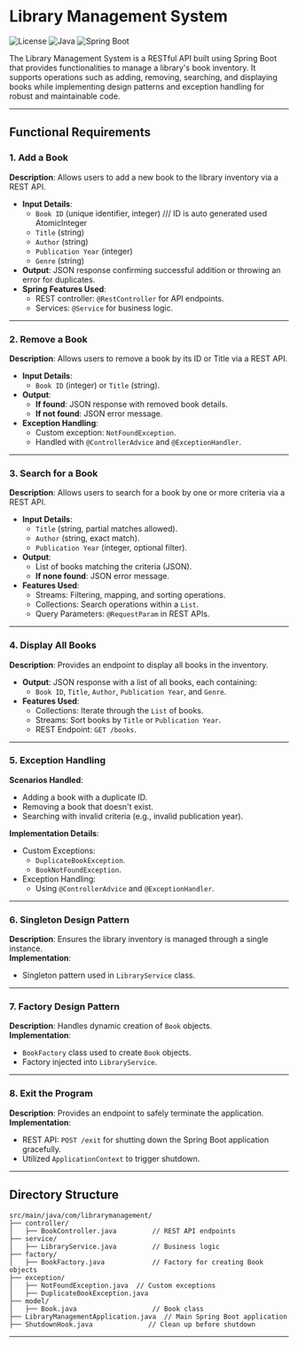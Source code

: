 # Library Management System

![License](https://img.shields.io/badge/license-MIT-blue.svg)
![Java](https://img.shields.io/badge/language-Java-green.svg)
![Spring Boot](https://img.shields.io/badge/framework-Spring%20Boot-brightgreen.svg)

The Library Management System is a RESTful API built using Spring Boot that provides functionalities to manage a library's book inventory. It supports operations such as adding, removing, searching, and displaying books while implementing design patterns and exception handling for robust and maintainable code.

---

## Functional Requirements

### 1. Add a Book
**Description**: Allows users to add a new book to the library inventory via a REST API.  
- **Input Details**:  
  - `Book ID` (unique identifier, integer) /// ID is auto generated used AtomicInteger  
  - `Title` (string)  
  - `Author` (string)  
  - `Publication Year` (integer)  
  - `Genre` (string)  
- **Output**: JSON response confirming successful addition or throwing an error for duplicates.  
- **Spring Features Used**:  
  - REST controller: `@RestController` for API endpoints.  
  - Services: `@Service` for business logic.  

---

### 2. Remove a Book
**Description**: Allows users to remove a book by its ID or Title via a REST API.  
- **Input Details**:  
  - `Book ID` (integer) or `Title` (string).  
- **Output**:  
  - **If found**: JSON response with removed book details.  
  - **If not found**: JSON error message.  
- **Exception Handling**:  
  - Custom exception: `NotFoundException`.  
  - Handled with `@ControllerAdvice` and `@ExceptionHandler`.  

---

### 3. Search for a Book
**Description**: Allows users to search for a book by one or more criteria via a REST API.  
- **Input Details**:  
  - `Title` (string, partial matches allowed).  
  - `Author` (string, exact match).  
  - `Publication Year` (integer, optional filter).  
- **Output**:  
  - List of books matching the criteria (JSON).  
  - **If none found**: JSON error message.  
- **Features Used**:  
  - Streams: Filtering, mapping, and sorting operations.  
  - Collections: Search operations within a `List`.  
  - Query Parameters: `@RequestParam` in REST APIs.  

---

### 4. Display All Books
**Description**: Provides an endpoint to display all books in the inventory.  
- **Output**: JSON response with a list of all books, each containing:  
  - `Book ID`, `Title`, `Author`, `Publication Year`, and `Genre`.  
- **Features Used**:  
  - Collections: Iterate through the `List` of books.  
  - Streams: Sort books by `Title` or `Publication Year`.  
  - REST Endpoint: `GET /books`.  

---

### 5. Exception Handling
**Scenarios Handled**:  
- Adding a book with a duplicate ID.  
- Removing a book that doesn't exist.  
- Searching with invalid criteria (e.g., invalid publication year).  

**Implementation Details**:  
- Custom Exceptions:  
  - `DuplicateBookException`.  
  - `BookNotFoundException`.  
- Exception Handling:  
  - Using `@ControllerAdvice` and `@ExceptionHandler`.  

---

### 6. Singleton Design Pattern
**Description**: Ensures the library inventory is managed through a single instance.  
**Implementation**:  
- Singleton pattern used in `LibraryService` class.  

---

### 7. Factory Design Pattern
**Description**: Handles dynamic creation of `Book` objects.  
**Implementation**:  
- `BookFactory` class used to create `Book` objects.  
- Factory injected into `LibraryService`.  

---

### 8. Exit the Program
**Description**: Provides an endpoint to safely terminate the application.  
**Implementation**:  
- REST API: `POST /exit` for shutting down the Spring Boot application gracefully.  
- Utilized `ApplicationContext` to trigger shutdown.  

---


## Directory Structure

```plaintext
src/main/java/com/librarymanagement/
├── controller/
│   ├── BookController.java         // REST API endpoints
├── service/
│   ├── LibraryService.java         // Business logic
├── factory/
│   ├── BookFactory.java            // Factory for creating Book objects
├── exception/
│   ├── NotFoundException.java  // Custom exceptions
│   ├── DuplicateBookException.java
├── model/
│   ├── Book.java                   // Book class
├── LibraryManagementApplication.java  // Main Spring Boot application
├── ShutdownHook.java              // Clean up before shutdown
```
---

